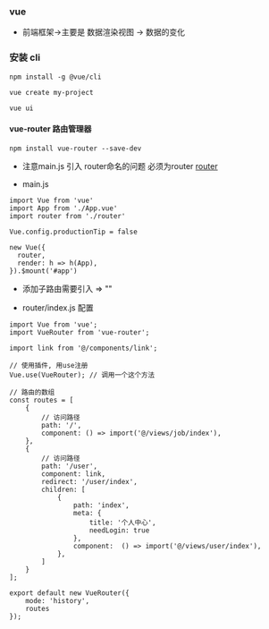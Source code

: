 ### vue

- 前端框架->主要是 数据渲染视图  -> 数据的变化

### 安装 cli

```
npm install -g @vue/cli

vue create my-project

vue ui
```

#### vue-router 路由管理器

```
npm install vue-router --save-dev
```

- 注意main.js 引入 router命名的问题 必须为router [router](https://router.vuejs.org)

- main.js

```vue
import Vue from 'vue'
import App from './App.vue'
import router from './router'

Vue.config.productionTip = false

new Vue({
  router,
  render: h => h(App),
}).$mount('#app')
```

- 添加子路由需要引入 => "<router-view>"

- router/index.js 配置

```vue
import Vue from 'vue';
import VueRouter from 'vue-router';

import link from '@/components/link';

// 使用插件, 用use注册
Vue.use(VueRouter); // 调用一个这个方法

// 路由的数组
const routes = [
    {
        // 访问路径
        path: '/',
        component: () => import('@/views/job/index'),
    },
    {
        // 访问路径
        path: '/user',
        component: link,
        redirect: '/user/index', 
        children: [
            {
                path: 'index',
                meta: {
                    title: '个人中心',
                    needLogin: true
                },
                component:  () => import('@/views/user/index'),
            },
        ]
    }
];

export default new VueRouter({
    mode: 'history',
    routes
});
```




